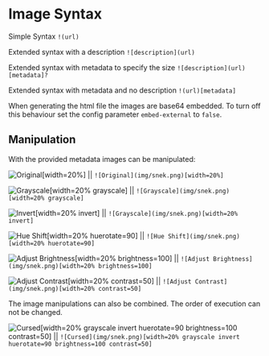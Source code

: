 # Image Syntax

Simple Syntax
`!(url)`


Extended syntax with a description
`![description](url)`


Extended syntax with metadata to specify the size
`![description](url)[metadata]?`


Extended syntax with metadata and no description
`!(url)[metadata]`


When generating the html file the images are base64 embedded. To turn off this behaviour
set the config parameter `embed-external` to `false`.


## Manipulation

With the provided metadata images can be manipulated:


![Original](img/snek.png)[width=20%]
|| `![Original](img/snek.png)[width=20%]`


![Grayscale](img/snek.png)[width=20% grayscale]
|| `![Grayscale](img/snek.png)[width=20% grayscale]`


![Invert](img/snek.png)[width=20% invert]
|| `![Grayscale](img/snek.png)[width=20% invert]`


![Hue Shift](img/snek.png)[width=20% huerotate=90]
|| `![Hue Shift](img/snek.png)[width=20% huerotate=90]`


![Adjust Brightness](img/snek.png)[width=20% brightness=100]
|| `![Adjust Brightness](img/snek.png)[width=20% brightness=100]`


![Adjust Contrast](img/snek.png)[width=20% contrast=50]
|| `![Adjust Contrast](img/snek.png)[width=20% contrast=50]`



The image manipulations can also be combined. The order of execution can not be changed.


![Cursed](img/snek.png)[width=20% grayscale invert huerotate=90 brightness=100 contrast=50]
|| `![Cursed](img/snek.png)[width=20% grayscale invert huerotate=90 brightness=100 contrast=50]`